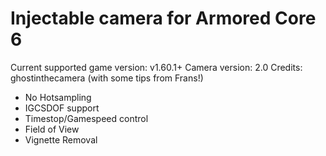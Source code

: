 Injectable camera for Armored Core 6
============================

Current supported game version: v1.60.1+ 
Camera version: 2.0
Credits: ghostinthecamera (with some tips from Frans!)

- No Hotsampling
- IGCSDOF support
- Timestop/Gamespeed control
- Field of View
- Vignette Removal
 
